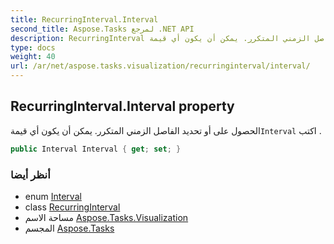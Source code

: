 ```yaml
---
title: RecurringInterval.Interval
second_title: Aspose.Tasks لمرجع .NET API
description: RecurringInterval ملكية. الحصول على أو تحديد الفاصل الزمني المتكرر. يمكن أن يكون أي قيمةInterval اكتب .
type: docs
weight: 40
url: /ar/net/aspose.tasks.visualization/recurringinterval/interval/
---
```

## RecurringInterval.Interval property

الحصول على أو تحديد الفاصل الزمني المتكرر. يمكن أن يكون أي قيمة`Interval` اكتب .

```csharp
public Interval Interval { get; set; }
```

### أنظر أيضا

* enum [Interval](../../interval/)
* class [RecurringInterval](../)
* مساحة الاسم [Aspose.Tasks.Visualization](../../recurringinterval/)
* المجسم [Aspose.Tasks](../../../)


